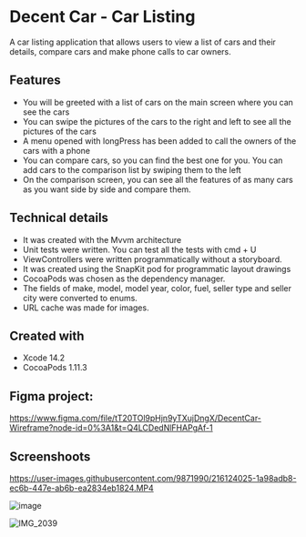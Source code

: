 # Decent Car - Car Listing
A car listing application that allows users to view a list of cars and their details, compare cars and make phone calls to car owners.

## Features
* You will be greeted with a list of cars on the main screen where you can see the cars
* You can swipe the pictures of the cars to the right and left to see all the pictures of the cars
* A menu opened with longPress has been added to call the owners of the cars with a phone
* You can compare cars, so you can find the best one for you. You can add cars to the comparison list by swiping them to the left
* On the comparison screen, you can see all the features of as many cars as you want side by side and compare them.

## Technical details
* It was created with the Mvvm architecture
* Unit tests were written. You can test all the tests with cmd + U
* ViewControllers were written programmatically without a storyboard.
* It was created using the SnapKit pod for programmatic layout drawings
* CocoaPods was chosen as the dependency manager.
* The fields of make, model, model year, color, fuel, seller type and seller city were converted to enums.
* URL cache was made for images.

## Created with
* Xcode 14.2
* CocoaPods 1.11.3

## Figma project: 
https://www.figma.com/file/tT20TOl9pHjn9yTXujDngX/DecentCar-Wireframe?node-id=0%3A1&t=Q4LCDedNlFHAPgAf-1

## Screenshoots

https://user-images.githubusercontent.com/9871990/216124025-1a98adb8-ec6b-447e-ab6b-ea2834eb1824.MP4

![image](https://user-images.githubusercontent.com/9871990/216124352-4027e4b3-cdec-4676-b780-9a4e3b69bec4.png)

![IMG_2039](https://user-images.githubusercontent.com/9871990/216124169-2016c0f6-b181-46ba-8cd4-e86022c472bc.png)
